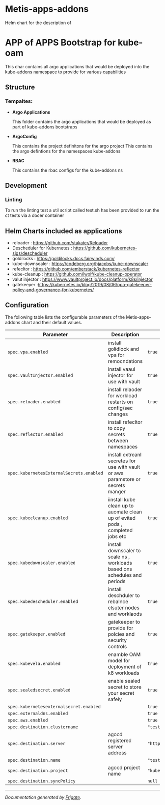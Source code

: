 
Metis-apps-addons
===========

Helm chart for the description of


# APP of APPS Bootstrap for kube-oam

This char contains all argo applications that would be deployed into the kube-addons namespace to provide for various
capabilities

## Structure

### **Tempaltes:**


- **Argo Applications**

    This folder contains the argo applications that would be deployed as part of kube-addons bootstraps

- **ArgoConfig**

    This contains the project definitons  for the argo project
    This  contains the argo defintions for the namespaces kube-addons

- **RBAC**

    This contains the rbac configs for the kube-addons ns

## Development
### Linting
To run the linting test a util script called test.sh has been provided to run the ct tests via a docer container

## Helm Charts included as applications
- reloader : https://github.com/stakater/Reloader
- Descheduler for Kubernetes : https://github.com/kubernetes-sigs/descheduler
- goldilocks : https://goldilocks.docs.fairwinds.com/
- kube-downscaler : https://codeberg.org/hjacobs/kube-downscaler
- refecltor : https://github.com/emberstack/kubernetes-reflector
- kube-cleanup : https://github.com/lwolf/kube-cleanup-operator
- valut injector : https://www.vaultproject.io/docs/platform/k8s/injector
- gatekeeper :https://kubernetes.io/blog/2019/08/06/opa-gatekeeper-policy-and-governance-for-kubernetes/

## Configuration

The following table lists the configurable parameters of the Metis-apps-addons chart and their default values.

| Parameter                | Description             | Default        |
| ------------------------ | ----------------------- | -------------- |
| `spec.vpa.enabled` | install golidlock and vpa for remocndations | `true` |
| `spec.vaultInjector.enabled` | install vaaul injector for use with vault | `true` |
| `spec.reloader.enabled` | install relaoder for workload restarts on config/sec changes | `true` |
| `spec.reflector.enabled` | install refecltor to copy secrets between namespaces | `true` |
| `spec.kubernetesExternalSecrets.enabled` | install extreanl secretes for use with vault or aws paramstore or secrets manger | `true` |
| `spec.kubecleanup.enabled` | iinstall kube clean up to auomate clean up of evited pods , completed jobs etc | `true` |
| `spec.kubedownscaler.enabled` | install downscaler to scale ns , workloads based ons schedules and periods | `true` |
| `spec.kubedescheduler.enabled` | install deschduler to rebalnce clsuter nodes and worklaods | `true` |
| `spec.gatekeeper.enabled` | gatekeeper to provide for polcies and security controls | `true` |
| `spec.kubevela.enabled` | enamble OAM model for deployment of k8 workloads | `true` |
| `spec.sealedsecret.enabled` | enable sealed secret to store your secret safely | `true` |
| `spec.kubernetesexternalsecret.enabled` |  | `true` |
| `spec.externaldns.enabled` |  | `true` |
| `spec.aws.enabled` |  | `true` |
| `spec.destination.clustername` |  | `"test"` |
| `spec.destination.server` | agocd registered server address | `"https://kubernetes.default.svc"` |
| `spec.destination.name` |  | `"test"` |
| `spec.destination.project` | agocd project name | `"kube-addons"` |
| `spec.destination.syncPolicy` |  | `null` |



---
_Documentation generated by [Frigate](https://frigate.readthedocs.io)._

